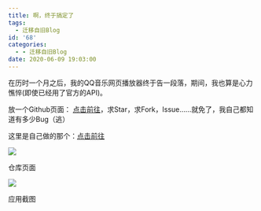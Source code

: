 ```yaml
---
title: 啊，终于搞定了
tags:
  - 迁移自旧Blog
id: '68'
categories:
  - - 迁移自旧Blog
date: 2020-06-09 19:03:00
---
```


在历时一个月之后，我的QQ音乐网页播放器终于告一段落，期间，我也算是心力憔悴(即使已经用了官方的API)。

放一个Github页面： [点击前往](https://qqmusic.han-han.xyz/)，求Star，求Fork，Issue……就免了，我自己都知道有多少Bug（逃）

这里是自己做的那个：[点击前往](https://blog-old.han-han.xyz/proj/qqmusic)

![](https://cdn.jsdelivr.net/gh/HanHan233/blog-old@master/passages/20200609/IMG_1.jpg)

仓库页面

![](https://cdn.jsdelivr.net/gh/HanHan233/blog-old@master/passages/20200609/IMG_2.jpg)

应用截图